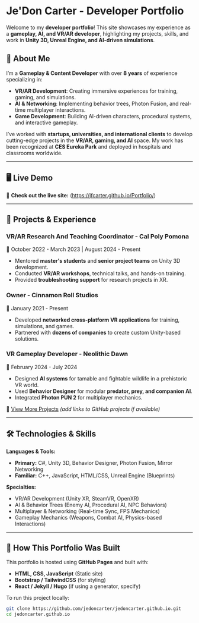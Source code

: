 # Je'Don Carter - Developer Portfolio

Welcome to my **developer portfolio**! This site showcases my experience as a **gameplay, AI, and VR/AR developer**, highlighting my projects, skills, and work in **Unity 3D, Unreal Engine, and AI-driven simulations**.

## 🚀 About Me

I’m a **Gameplay & Content Developer** with over **8 years** of experience specializing in:
- **VR/AR Development**: Creating immersive experiences for training, gaming, and simulations.
- **AI & Networking**: Implementing behavior trees, Photon Fusion, and real-time multiplayer interactions.
- **Game Development**: Building AI-driven characters, procedural systems, and interactive gameplay.

I’ve worked with **startups, universities, and international clients** to develop cutting-edge projects in the **VR/AR, gaming, and AI** space. My work has been recognized at **CES Eureka Park** and deployed in hospitals and classrooms worldwide.

---

## 🖥️ Live Demo

🔗 **Check out the live site:** (https://jfcarter.github.io/Portfolio/)

---

## 📂 Projects & Experience

### VR/AR Research And Teaching Coordinator - **Cal Poly Pomona**
📅 October 2022 - March 2023 | August 2024 - Present  
- Mentored **master's students** and **senior project teams** on Unity 3D development.
- Conducted **VR/AR workshops**, technical talks, and hands-on training.
- Provided **troubleshooting support** for research projects in XR.

### Owner - **Cinnamon Roll Studios**
📅 January 2021 - Present  
- Developed **networked cross-platform VR applications** for training, simulations, and games.
- Partnered with **dozens of companies** to create custom Unity-based solutions.

### VR Gameplay Developer - **Neolithic Dawn**
📅 February 2024 - July 2024  
- Designed **AI systems** for tamable and fightable wildlife in a prehistoric VR world.
- Used **Behavior Designer** for modular **predator, prey, and companion AI**.
- Integrated **Photon PUN 2** for multiplayer mechanics.

🔗 [View More Projects](#) *(add links to GitHub projects if available)*

---

## 🛠️ Technologies & Skills

**Languages & Tools:**
- **Primary:** C#, Unity 3D, Behavior Designer, Photon Fusion, Mirror Networking
- **Familiar:** C++, JavaScript, HTML/CSS, Unreal Engine (Blueprints)

**Specialties:**
- VR/AR Development (Unity XR, SteamVR, OpenXR)
- AI & Behavior Trees (Enemy AI, Procedural AI, NPC Behaviors)
- Multiplayer & Networking (Real-time Sync, FPS Mechanics)
- Gameplay Mechanics (Weapons, Combat AI, Physics-based Interactions)

---

## 📜 How This Portfolio Was Built

This portfolio is hosted using **GitHub Pages** and built with:
- **HTML, CSS, JavaScript** (Static site)
- **Bootstrap / TailwindCSS** (for styling)
- **React / Jekyll / Hugo** (if using a generator, specify)

To run this project locally:
```sh
git clone https://github.com/jedoncarter/jedoncarter.github.io.git
cd jedoncarter.github.io
